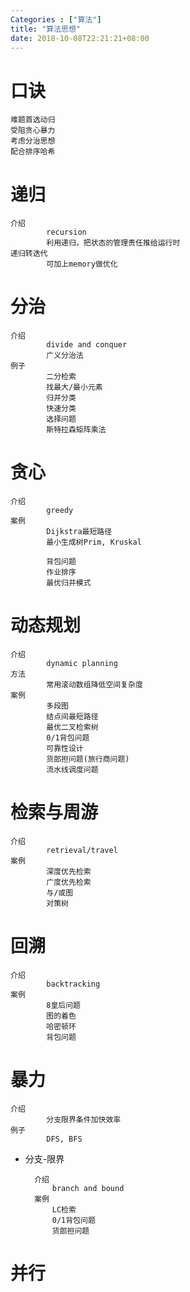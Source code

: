 ```yaml
---
Categories : ["算法"]
title: "算法思想"
date: 2018-10-08T22:21:21+08:00
---
```


# 口诀

    难题首选动归
    受阻贪心暴力
    考虑分治思想
    配合排序哈希

# 递归

    介绍
            recursion
            利用递归，把状态的管理责任推给运行时
    递归转迭代
            可加上memory做优化


# 分治

    介绍
            divide and conquer
            广义分治法
    例子
            二分检索
            找最大/最小元素
            归并分类
            快速分类
            选择问题
            斯特拉森矩阵乘法


# 贪心

    介绍
            greedy
    案例
            Dijkstra最短路径
            最小生成树Prim, Kruskal

            背包问题
            作业排序
            最优归并模式
        
# 动态规划

    介绍
            dynamic planning
    方法
            常用滚动数组降低空间复杂度
    案例
            多段图
            结点间最短路径
            最优二叉检索树
            0/1背包问题
            可靠性设计
            货郎担问题(旅行商问题)
            流水线调度问题

# 检索与周游

    介绍
            retrieval/travel
    案例
            深度优先检索
            广度优先检索
            与/或图
            对策树

# 回溯

    介绍
            backtracking
    案例
            8皇后问题
            图的着色
            哈密顿环
            背包问题

# 暴力

    介绍
            分支限界条件加快效率
    例子
            DFS, BFS

* 分支-限界

        介绍
            branch and bound
        案例
            LC检索
            0/1背包问题
            货郎担问题

# 并行










